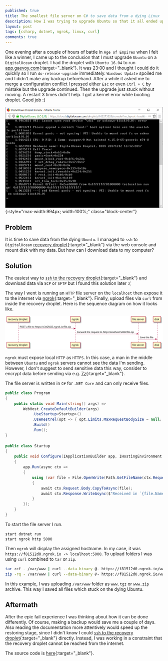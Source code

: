 ```yaml
---
published: true
title: The smallest file server on C# to save data from a dying Linux
description: How I was trying to upgrade Ubuntu so that it all ended up saving data from a dying system
layout: post
tags: [csharp, dotnet, ngrok, linux, curl]
comments: true
---
```


One evening after a couple of hours of battle in `Age of Empires` when I felt like a winner, I came up to the conclusion that I must upgrade `Ubuntu` on a `DigitalOcean` droplet. I had the droplet with `Ubuntu 16.04` to run [app.gaevoy.com](https://app.gaevoy.com/){:target="_blank"}. It was 23:00 and I thought I could do it quickly so I run `do-release-upgrade` immediately. `Windows Update` spoiled me and I didn't make any backup beforehand. After a while it asked me to merge a configuration conflict I pressed either `Esc` or even `Ctrl + C` by mistake but the upgrade continued. Then the upgrade just stuck without moving. A restart 3 times didn't help. I got a kernel error while booting droplet. Good job :(

![Crash while booting](/img/do-restore/kernel-panic.png "Crash while booting" ){:style="max-width:994px; width:100%;" class="block-center"}

## Problem

It is time to save data from the dying `Ubuntu`. I managed to `ssh` to `DigitalOcean` [recovery droplet](https://www.digitalocean.com/docs/droplets/resources/recovery-iso/){:target="_blank"} via the web console and mount disk with my data. But how can I download data to my computer?

## Solution

The easiest way to [`ssh` to the recovery droplet](https://www.digitalocean.com/docs/droplets/resources/recovery-iso/#migrate-files){:target="_blank"} and download data via `SCP` or `SFTP` but I found this solution later :(

The way I went is running an `HTTP` file server on the `localhost` then expose it to the internet via [ngrok](https://ngrok.com/){:target="_blank"}. Finally, upload files via `curl` from inside the recovery droplet. Here is the sequence diagram on how it looks like. 

![Ubuntu -> ngrok -> localhost -> disk chain diagram](/img/do-restore/route.svg "Ubuntu -> ngrok -> localhost -> disk chain diagram" )

`ngrok` must expose local `HTTP` as `HTTPS`. In this case, a man in the middle between `Ubuntu` and `ngrok` servers cannot see the data I'm sending. However, I don't suggest to send sensitive data this way, consider to encrypt data before sending via e.g. [7z](https://unix.stackexchange.com/a/325783){:target="_blank"}.

The file server is written in `C#` for `.NET Core` and can only receive files.

```c#
public class Program
{
    public static void Main(string[] args) =>
        WebHost.CreateDefaultBuilder(args)
            .UseStartup<Startup>()
            .UseKestrel(opt => { opt.Limits.MaxRequestBodySize = null; })
            .Build()
            .Run();
}

public class Startup
{
    public void Configure(IApplicationBuilder app, IHostingEnvironment env)
    {
        app.Run(async ctx =>
        {
            using (var file = File.OpenWrite(Path.GetFileName(ctx.Request.Path)))
            {
                await ctx.Request.Body.CopyToAsync(file);
                await ctx.Response.WriteAsync($"Received in `{file.Name}`\n");
            }
        });
    }
}
```

To start the file server I run.

```
start dotnet run
start ngrok http 5000
```

Then `ngrok` will display the assigned hostname. In my case, it was `https://f81512d0.ngrok.io -> localhost:5000`. To upload folders I was using `curl` combined to `tar` or `zip`.

```bash
tar zcf - /var/www | curl --data-binary @- https://f81512d0.ngrok.io/www.tgz
zip -rq - /var/www | curl --data-binary @- https://f81512d0.ngrok.io/www.zip
```

In this example, I was uploading `/var/www` folder as `www.tgz` or `www.zip` archive. This way I saved all files which stuck on the dying Ubuntu.

## Aftermath

After the epic fail experience I was thinking about how it can be done differently. Of course, making a backup would save me a couple of days. Also reading the documentation more attentively would speed up the restoring stage, since I didn't know I could [`ssh` to the recovery droplet](https://www.digitalocean.com/docs/droplets/resources/recovery-iso/#migrate-files){:target="_blank"} directly. Instead, I was working in a constraint that the recovery droplet cannot be reached from the internet.

The source code is [here](https://github.com/gaevoy/Gaev.Blog.Examples/tree/2.7.0/Gaev.Blog.Examples.FileReceiver){:target="_blank"}.
